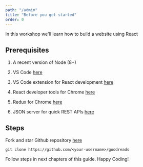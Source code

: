```yaml
---
path: "/admin"
title: "Before you get started"
order: 0
---
```


In this workshop we'll learn how to build a website using React

## Prerequisites

1. A recent version of Node (8+)

1. VS Code [here](https://code.visualstudio.com/download/?WT.mc_id=react-workshop-github-sicotin)  

1. VS Code extension for React development [here](https://marketplace.visualstudio.com/items?itemName=burkeholland.react-food-truck&WT.mc_id=react-workshop-github-sicotin)

1. React developer tools for Chrome [here](https://chrome.google.com/webstore/detail/react-developer-tools/fmkadmapgofadopljbjfkapdkoienihi?hl=en)

1. Redux for Chrome [here](https://chrome.google.com/webstore/detail/react-developer-tools/fmkadmapgofadopljbjfkapdkoienihi?hl=en)

1. JSON server for quick REST APIs [here](https://github.com/typicode/json-server)

## Steps

Fork and star Github repository [here](https://github.com/adaschevici/goodreads)

```git clone https://github.com/<your-username>/goodreads```

Follow steps in next chapters of this guide. Happy Coding!